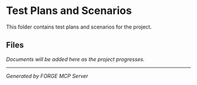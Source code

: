 # Test Plans and Scenarios

This folder contains test plans and scenarios for the project.

## Files

*Documents will be added here as the project progresses.*

---
*Generated by FORGE MCP Server*
